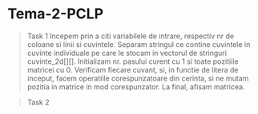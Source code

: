 # Tema-2-PCLP

>Task 1
Incepem prin a citi variabilele de intrare, respectiv nr de coloane si linii si cuvintele. Separam stringul ce contine cuvintele in cuvinte individuale pe care le stocam in vectorul de stringuri cuvinte_2d[][]. Initializam nr. pasului curent cu 1 si toate pozitiile matricei cu 0. Verificam fiecare cuvant, si, in functie de litera de inceput, facem operatiile corespunzatoare din cerinta, si ne mutam pozitia in matrice in mod corespunzator. La final, afisam matricea.

>Task 2
